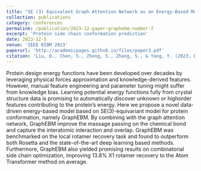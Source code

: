 ```yaml
---
title: "SE (3) Equivalent Graph Attention Network as an Energy-Based Model for Protein Side Chain Conformation"
collection: publications
category: conferences
permalink: /publication/2023-12-paper-graphebm-number-7
excerpt: 'Protein side chain conformation prediction'
date: 2023-12-5
venue: 'IEEE BIBM 2023'
paperurl: 'http://academicpages.github.io/files/paper3.pdf'
citation: 'Liu, D., Chen, S., Zheng, S., Zhang, S., & Yang, Y. (2023, December). SE (3) Equivalent Graph Attention Network as an Energy-Based Model for Protein Side Chain Conformation. In 2023 IEEE International Conference on Bioinformatics and Biomedicine (BIBM) (pp. 120-123). IEEE.'
---
```


Protein design energy functions have been developed over decades by leveraging physical forces approximation and knowledge-derived features. However, manual feature engineering and parameter tuning might suffer from knowledge bias. Learning potential energy functions fully from crystal structure data is promising to automatically discover unknown or highorder features contributing to the protein’s energy. Here we propose a novel data-driven energy-based model based on SE(3)-equivariant model for protein conformation, namely GraphEBM. By combining with the graph attention network, GraphEBM improve the massage passing on the chemical bond and capture the interatomic interaction and overlap. GraphEBM was benchmarked on the local rotamer recovery task and found to outperform both Rosetta and the state-of-the-art deep learning based methods. Furthermore, GraphEBM also yielded promising results on combinatorial side chain optimization, improving 13.8% X1 rotamer recovery to the Atom Transformer method on average.
